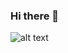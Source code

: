 ### Hi there 👋

![alt text](https://cr-ss-service.azurewebsites.net/api/ScreenShot?widget=summary&username=jpdante "CodersRank.io")
